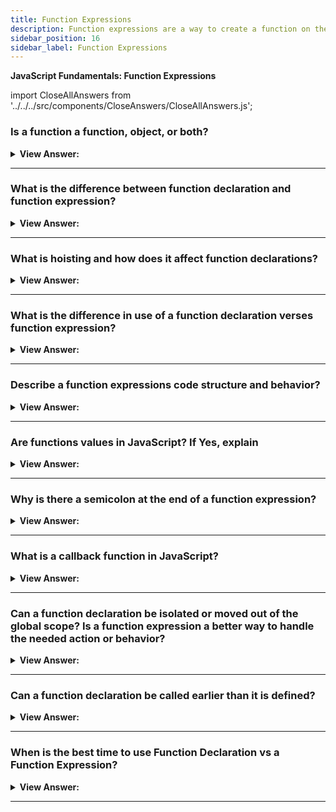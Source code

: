 ```yaml
---
title: Function Expressions
description: Function expressions are a way to create a function on the fly.
sidebar_position: 16
sidebar_label: Function Expressions
---
```


**JavaScript Fundamentals: Function Expressions**

import CloseAllAnswers from '../../../src/components/CloseAnswers/CloseAllAnswers.js';

<CloseAllAnswers />

### Is a function a function, object, or both?

<details>
  <summary><strong>View Answer:</strong></summary>
  <div>
  <div><strong>Interview Response:</strong> Both, In JavaScript, functions are first-class objects, because they can have properties and methods just like any other object. What distinguishes them from other objects is that functions can be called. In simple terms, they are Function objects.
</div>
  </div>
</details>

---

### What is the difference between function declaration and function expression?

<details>
  <summary><strong>View Answer:</strong></summary>
  <div>
  <div><strong>Interview Response:</strong> Function declarations load immediately and function expressions load when the interpreter has passed them on the right side of the expression.</div><br />
  <div><strong>Technical Response:</strong> Function declarations load before any code is executed while Function expressions load only when the interpreter passed the right side of the expression. A global Function Declaration is visible in the whole script, no matter where it is.<br /><br />
  Function Declarations are functions, declared as a separate statement, in the main code flow.<br /><br />
  Function Expressions are functions, created inside an expression or inside another syntax construct.
  </div><br />
  <div><strong className="codeExample">Code Example:</strong> Function Declaration<br /><br />

  <div></div>

```js
sayHi('John'); // Hello, John

function sayHi(name) {
  alert(`Hello, ${name}`);
}
```

  </div><br />
  <div><strong className="codeExample">Code Example:</strong> Function Expression<br /><br />

  <div></div>

```js
sayHi('John'); // error!

let sayHi = function (name) {
  // (*) no magic any more
  alert(`Hello, ${name}`);
};
```

  </div>
  </div>
</details>

---

### What is hoisting and how does it affect function declarations?

<details>
  <summary><strong>View Answer:</strong></summary>
  <div>
  <div><strong>Interview Response:</strong> Hoisting is the default behavior of moving all hoist-able declarations to the top of the current scope.</div><br />
  <div><strong>Technical Response:</strong> Hoisting refers to the availability of function declarations and variables (with var) “at the top” of your code, as opposed to only after they are created. The function objects are initialized at immediately and available everywhere in your code.
  </div>
  </div>
</details>

---

### What is the difference in use of a function declaration verses function expression?

<details>
  <summary><strong>View Answer:</strong></summary>
  <div>
  <div><strong>Interview Response:</strong> Function declarations are used to create a function in the global scope. A function expression is used to limit where function can be used, keep your global scope light, and maintain a clean syntax.</div><br />
  <div><strong>Technical Response:</strong> You should use function declarations when you want to create a function on the global scope and make it available throughout your code. Use function expressions to limit where the function is available, keep your global scope light, and maintain clean syntax.
  </div>
  </div>
</details>

---

### Describe a function expressions code structure and behavior?

<details>
  <summary><strong>View Answer:</strong></summary>
  <div>
  <div><strong>Interview Response:</strong> The function expression structure creates and assigns a variable to the function explicitly. A function name can be omitted making it an anonymous function. If a name is assigned, the name is localized to the function itself. The function expression can also assign parameters, if necessary. The expression body, like regular functions, encloses the actions that will be performed by the function.
</div><br />
  <div><strong className="codeExample">Code Example:</strong> Function Expression<br /><br />

  <div></div>

```js
const getRectArea = function (width, height) {
  return width * height;
};

console.log(getRectArea(3, 4)); // returns 12
```

  </div>
  </div>
</details>

---

### Are functions values in JavaScript? If Yes, explain

<details>
  <summary><strong>View Answer:</strong></summary>
  <div>
  <div><strong>Interview Response:</strong> Yes, a function is a value, so we can deal with it as a value. You can copy a function by reference to create a new copy like you would with a regular variable and value.
</div><br />
  <div><strong className="codeExample">Code Example:</strong><br /><br />

  <div></div>

```js
function sayHi() {
  // (1) create
  alert('Hello');
}

let func = sayHi; // (2) copy

func(); // Hello     // (3) run the copy (it works)!
sayHi(); // Hello    //  <- this still works too (why wouldn't it)

// This will work for every function that is considered a value
```

  </div>
  </div>
</details>

---

### Why is there a semicolon at the end of a function expression?

<details>
  <summary><strong>View Answer:</strong></summary>
  <div>
  <div><strong>Interview Response:</strong> The reason a function expression uses a semi-colon is that it is declared by assignment. All assignments must use a semi-colon to terminate the statement.</div><br />
  <div><strong>Technical Response:</strong> A Function Expression is used inside a statement as a value. It is not a code block, but rather an assignment. The semicolon ( ; ) is recommended at the end of statements, no matter what the value is. So, the semicolon is not related to the Function Expression itself, it just terminates the statement.
  </div><br />
  <div><strong className="codeExample">Code Example:</strong><br /><br />

  <div></div>

```js
let sayHi = function () {
  // ...
}; // <-- semicolon here closes out the statement.
```

:::note
Note: There’s no need for a semicolon ( ; ) at the end of code blocks and syntax structures that use them like if { ... }, for { }, function f { } etc.
:::

  </div>
  </div>
</details>

---

### What is a callback function in JavaScript?

<details>
  <summary><strong>View Answer:</strong></summary>
  <div>
  <div><strong>Interview Response:</strong> A callback function is a function passed into another function as an argument, which is then invoked inside the outer function to complete a routine or action.
</div><br />
  <div><strong className="codeExample">Code Example:</strong> Callback Function<br /><br />

  <div></div>

```js
function greeting(name) {
  alert('Hello ' + name);
}

function processUserInput(callback) {
  var name = prompt('Please enter your name.');
  callback(name);
}

processUserInput(greeting); // function is calling the greeting.
```

  </div>
  </div>
</details>

---

### Can a function declaration be isolated or moved out of the global scope? Is a function expression a better way to handle the needed action or behavior?

<details>
  <summary><strong>View Answer:</strong></summary>
  <div>
  <div><strong>Interview Response:</strong> Yes, in strict mode, when a Function Declaration is within a code block, it is visible everywhere inside that block. But not outside of it. CAUTION: This can lead to erroneous outcomes.<br /><br /> 
  A function expression is a better alternative to implement code in this fashion, because a function expression can be initialized and invoked in the global scope regardless of where the function statement is located. A function declaration does not have the benefit of that feature.
</div><br />
  <div><strong className="codeExample">Code Example:</strong> Erroneous Use<br /><br />

  <div></div>

```js
let age = prompt('What is your age?', 18);

// conditionally declare a function
if (age < 18) {
  function welcome() {
    alert('Hello!');
  }
} else {
  function welcome() {
    alert('Greetings!');
  }
}

// ...use it later
welcome(); // Error: welcome is not defined
```

  </div><br />
  <div><strong className="codeExample">Code Example:</strong> Proper Implementation<br /><br />

  <div></div>

```js
let age = prompt('What is your age?', 18);

let welcome;

if (age < 18) {
  welcome = function () {
    alert('Hello!');
  };
} else {
  welcome = function () {
    alert('Greetings!');
  };
}

welcome(); // ok now
```

  </div>
  </div>
</details>

---

### Can a function declaration be called earlier than it is defined?

<details>
  <summary><strong>View Answer:</strong></summary>
  <div>
  <div><strong>Interview Response:</strong> Yes, a global Function Declaration is visible in the whole script, no matter where it is. As soon as it is initialized, it is available.</div><br />
  <div><strong>Technical Response:</strong>  Yes, a global Function Declaration is visible in the whole script, no matter where it is. When JavaScript prepares to run the script, it first looks for global Function Declarations in it and creates the functions. We can think of it as an “initialization stage”. And after all Function Declarations are processed, the code is executed. So, it has access to these functions. Function expressions do not have this capability and it is an important factor when choosing between the two.
  </div><br />
  <div><strong className="codeExample">Code Example:</strong> Function Declaration, it works…<br /><br />

  <div></div>

```js
sayHi('John'); // Function invoked before it is defined: returns Hello, John.

function sayHi(name) {
  alert(`Hello, ${name}`);
}
```

  </div><br />
  <div><strong className="codeExample">Code Example:</strong> Function Expression, ah man we broke it…<br /><br />

  <div></div>

```js
sayHi('John'); // error: we called it too early.

let sayHi = function (name) {
  // no magic any more
  alert(`Hello, ${name}`);
};
```

  </div>
  </div>
</details>

---

### When is the best time to use Function Declaration vs a Function Expression?

<details>
  <summary><strong>View Answer:</strong></summary>
  <div>
  <div><strong>Interview Response:</strong> We should consider is Function Declaration syntax first. It gives more freedom in how to organize our code and we can call it when it is initialized. A function expression should be used when a function declaration does not suit our needs, or we need conditional declaration.</div><br />
  <div><strong>Technical Response:</strong>  As a rule of thumb, when we need to declare a function, the first to consider is Function Declaration syntax. It gives more freedom in how to organize our code, because we can call such functions before they are declared.<br /><br />

That’s also better for readability, as it’s easier to look up function f(…) {…} in the code than let f = function(…) {…};. Function Declarations are more “eye-catching”.<br /><br />

…But if a Function Declaration does not suit us for some reason, or we need a conditional declaration, then Function Expression should be used.

  </div>
  </div>
</details>

---
